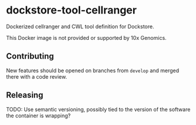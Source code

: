 # dockstore-tool-cellranger
Dockerized cellranger and CWL tool definition for Dockstore.

This Docker image is not provided or supported by 10x Genomics.

## Contributing

New features should be opened on branches from `develop` and merged there with a code review.

## Releasing

TODO: Use semantic versioning, possibly tied to the version of the software the container is wrapping?
